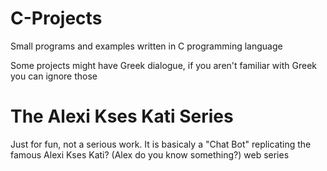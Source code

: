 # C-Projects
Small programs and examples written in C programming language

Some projects might have Greek dialogue, if you aren't familiar with Greek you can ignore those

# The Alexi Kses Kati Series
Just for fun, not a serious work. It is basicaly a "Chat Bot" replicating the famous Alexi Kses Kati? (Alex do you know something?) web series
